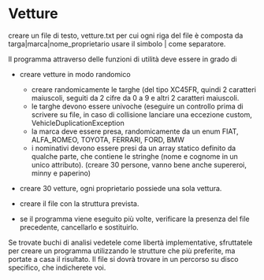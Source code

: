 # Vetture
creare un file di testo, vetture.txt per cui ogni riga del file è composta da
  targa|marca|nome_proprietario
  usare il simbolo | come separatore.
  
  Il programma attraverso delle funzioni di utilità deve essere in grado di
  - creare vetture in modo randomico
    - creare randomicamente le targhe (del tipo XC45FR, quindi 2 caratteri maiuscoli, seguiti da 2 cifre da 0 a 9 e altri 2 caratteri maiuscoli.
    - le targhe devono essere univoche (eseguire un controllo prima di scrivere su file, in caso di collisione lanciare una eccezione custom, VehicleDuplicationException
    - la marca deve essere presa, randomicamente da un enum FIAT, ALFA_ROMEO, TOYOTA, FERRARI, FORD, BMW
    - i nominativi devono essere presi da un array statico definito da qualche parte, che contiene le stringhe (nome e cognome in un unico attributo). (creare 30 persone, vanno bene anche supereroi, minny e paperino)

  - creare 30 vetture, ogni proprietario possiede una sola vettura.
  - creare il file con la struttura prevista.
  - se il programma viene eseguito più volte, verificare la presenza del file precedente, cancellarlo e sostituirlo.

  Se trovate buchi di analisi vedetele come libertà implementative, sfruttatele per creare un programma utilizzando le strutture che più preferite, ma portate a casa il risultato.
  Il file si dovrà trovare in un percorso su disco specifico, che indicherete voi.